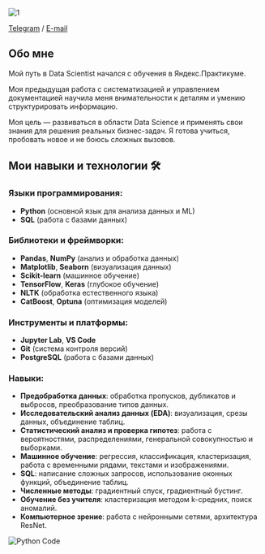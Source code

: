 ![1](https://github.com/user-attachments/assets/22f9bbd0-f33c-4719-aeb5-5581a7201116)

[Telegram](https://t.me/sasha_broro) / [E-mail](sasha.bro82@gmail.com) 

## Обо мне
Мой путь в Data Scientist  начался с обучения в Яндекс.Практикуме. 

Моя предыдущая работа с систематизацией и управлением документацией научила меня внимательности к деталям и умению структурировать информацию.

Моя цель — развиваться в области Data Science и применять свои знания для решения реальных бизнес-задач. Я готова учиться, пробовать новое и не боюсь сложных вызовов.


## Мои навыки и технологии 🛠️

### Языки программирования:
- **Python** (основной язык для анализа данных и ML)
- **SQL** (работа с базами данных)

### Библиотеки и фреймворки:
- **Pandas**, **NumPy** (анализ и обработка данных)
- **Matplotlib**, **Seaborn** (визуализация данных)
- **Scikit-learn** (машинное обучение)
- **TensorFlow**, **Keras** (глубокое обучение)
- **NLTK** (обработка естественного языка)
- **CatBoost**, **Optuna** (оптимизация моделей)

### Инструменты и платформы:
- **Jupyter Lab**, **VS Code**
- **Git** (система контроля версий)
- **PostgreSQL** (работа с базами данных)

### Навыки:
- **Предобработка данных**: обработка пропусков, дубликатов и выбросов, преобразование типов данных.
- **Исследовательский анализ данных (EDA)**: визуализация, срезы данных, объединение таблиц.
- **Статистический анализ и проверка гипотез**: работа с вероятностями, распределениями, генеральной совокупностью и выборками.
- **Машинное обучение**: регрессия, классификация, кластеризация, работа с временными рядами, текстами и изображениями.
- **SQL**: написание сложных запросов, использование оконных функций, объединение таблиц.
- **Численные методы**: градиентный спуск, градиентный бустинг.
- **Обучение без учителя**: кластеризация методом k-средних, поиск аномалий.
- **Компьютерное зрение**: работа с нейронными сетями, архитектура ResNet.

![Python Code](https://media.giphy.com/media/LMt9638dO8dftAjtco/giphy.gif)
